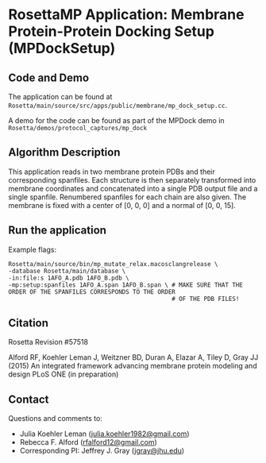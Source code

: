 # RosettaMP Application: Membrane Protein-Protein Docking Setup (MPDockSetup)

## Code and Demo
The application can be found at `Rosetta/main/source/src/apps/public/membrane/mp_dock_setup.cc`.

A demo for the code can be found as part of the MPDock demo in `Rosetta/demos/protocol_captures/mp_dock`

## Algorithm Description
This application reads in two membrane protein PDBs and their corresponding spanfiles. Each structure is then separately transformed into membrane coordinates and concatenated into a single PDB output file and a single spanfile. Renumbered spanfiles for each chain are also given. The membrane is fixed with a center of [0, 0, 0] and a normal of [0, 0, 15].

## Run the application

Example flags: 

```
Rosetta/main/source/bin/mp_mutate_relax.macosclangrelease \
-database Rosetta/main/database \
-in:file:s 1AFO_A.pdb 1AFO_B.pdb \
-mp:setup:spanfiles 1AFO_A.span 1AFO_B.span \ # MAKE SURE THAT THE ORDER OF THE SPANFILES CORRESPONDS TO THE ORDER 
                                              # OF THE PDB FILES!
```

## Citation
Rosetta Revision #57518

Alford RF, Koehler Leman J, Weitzner BD, Duran A, Elazar A, Tiley D, Gray JJ (2015)
An integrated framework advancing membrane protein modeling and design
PLoS ONE (in preparation) 

## Contact

Questions and comments to: 
 - Julia Koehler Leman ([julia.koehler1982@gmail.com](julia.koehler1982@gmail.com))
 - Rebecca F. Alford ([rfalford12@gmail.com](rfalford12@gmail.com))
 - Corresponding PI: Jeffrey J. Gray ([jgray@jhu.edu](jgray@jhu.edu))


